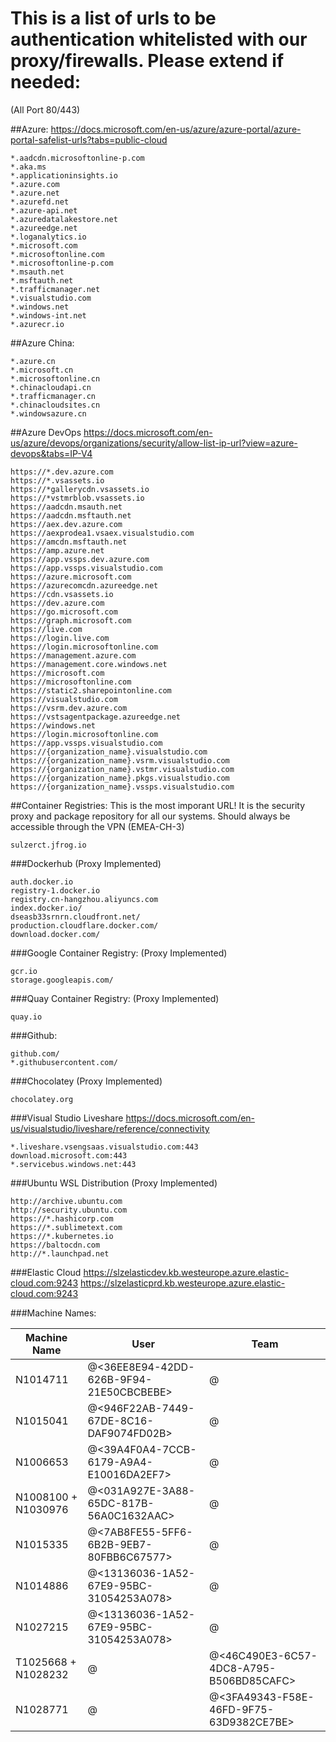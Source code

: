 # This is a list of urls to be authentication whitelisted with our proxy/firewalls. Please extend if needed:
(All Port 80/443)

##Azure:
https://docs.microsoft.com/en-us/azure/azure-portal/azure-portal-safelist-urls?tabs=public-cloud
```
*.aadcdn.microsoftonline-p.com
*.aka.ms
*.applicationinsights.io
*.azure.com
*.azure.net
*.azurefd.net
*.azure-api.net
*.azuredatalakestore.net
*.azureedge.net
*.loganalytics.io
*.microsoft.com
*.microsoftonline.com
*.microsoftonline-p.com
*.msauth.net
*.msftauth.net
*.trafficmanager.net
*.visualstudio.com
*.windows.net
*.windows-int.net
*.azurecr.io
```
##Azure China:
```
*.azure.cn
*.microsoft.cn
*.microsoftonline.cn
*.chinacloudapi.cn
*.trafficmanager.cn
*.chinacloudsites.cn
*.windowsazure.cn
```
##Azure DevOps
https://docs.microsoft.com/en-us/azure/devops/organizations/security/allow-list-ip-url?view=azure-devops&tabs=IP-V4
```
https://*.dev.azure.com
https://*.vsassets.io
https://*gallerycdn.vsassets.io
https://*vstmrblob.vsassets.io
https://aadcdn.msauth.net
https://aadcdn.msftauth.net
https://aex.dev.azure.com
https://aexprodea1.vsaex.visualstudio.com
https://amcdn.msftauth.net
https://amp.azure.net
https://app.vssps.dev.azure.com
https://app.vssps.visualstudio.com
https://azure.microsoft.com
https://azurecomcdn.azureedge.net
https://cdn.vsassets.io
https://dev.azure.com
https://go.microsoft.com
https://graph.microsoft.com
https://live.com
https://login.live.com
https://login.microsoftonline.com
https://management.azure.com
https://management.core.windows.net
https://microsoft.com
https://microsoftonline.com
https://static2.sharepointonline.com
https://visualstudio.com
https://vsrm.dev.azure.com
https://vstsagentpackage.azureedge.net
https://windows.net
https://login.microsoftonline.com
https://app.vssps.visualstudio.com 
https://{organization_name}.visualstudio.com
https://{organization_name}.vsrm.visualstudio.com
https://{organization_name}.vstmr.visualstudio.com
https://{organization_name}.pkgs.visualstudio.com
https://{organization_name}.vssps.visualstudio.com
```

##Container Registries:
This is the most imporant URL! It is the security proxy and package repository for all our systems.
Should always be accessible through the VPN (EMEA-CH-3)
```
sulzerct.jfrog.io
```
###Dockerhub
(Proxy Implemented)
```
auth.docker.io
registry-1.docker.io
registry.cn-hangzhou.aliyuncs.com
index.docker.io/
dseasb33srnrn.cloudfront.net/
production.cloudflare.docker.com/
download.docker.com/
```
###Google Container Registry:
(Proxy Implemented)
```
gcr.io
storage.googleapis.com/
```
###Quay Container Registry:
(Proxy Implemented)
```
quay.io
```
###Github:
```
github.com/
*.githubusercontent.com/
```
###Chocolatey
(Proxy Implemented)
```
chocolatey.org
```
###Visual Studio Liveshare
https://docs.microsoft.com/en-us/visualstudio/liveshare/reference/connectivity
```
*.liveshare.vsengsaas.visualstudio.com:443
download.microsoft.com:443
*.servicebus.windows.net:443
```
###Ubuntu WSL Distribution
(Proxy Implemented)
```
http://archive.ubuntu.com
http://security.ubuntu.com
https://*.hashicorp.com
https://*.sublimetext.com
https://*.kubernetes.io
https://baltocdn.com
http://*.launchpad.net
```
###Elastic Cloud
https://slzelasticdev.kb.westeurope.azure.elastic-cloud.com:9243
https://slzelasticprd.kb.westeurope.azure.elastic-cloud.com:9243

###Machine Names:

| Machine Name | User | Team |
|--|--|--|
| N1014711| @<36EE8E94-42DD-626B-9F94-21E50CBCBEBE>  | @<A320825A-3C11-4244-AF54-E26D540783C4> |
| N1015041 | @<946F22AB-7449-67DE-8C16-DAF9074FD02B>  | @<A320825A-3C11-4244-AF54-E26D540783C4> |
| N1006653 | @<39A4F0A4-7CCB-6179-A9A4-E10016DA2EF7>  | @<A320825A-3C11-4244-AF54-E26D540783C4> |
| N1008100 + N1030976 | @<031A927E-3A88-65DC-817B-56A0C1632AAC>  | @<A320825A-3C11-4244-AF54-E26D540783C4> |
| N1015335 | @<7AB8FE55-5FF6-6B2B-9EB7-80FBB6C67577>  | @<A320825A-3C11-4244-AF54-E26D540783C4> |
| N1014886 | @<13136036-1A52-67E9-95BC-31054253A078>  | @<A320825A-3C11-4244-AF54-E26D540783C4> |
| N1027215 | @<13136036-1A52-67E9-95BC-31054253A078>  | @<A320825A-3C11-4244-AF54-E26D540783C4> |
| T1025668 + N1028232 | @<FDD14A11-8447-6735-9C84-935F75995031> | @<46C490E3-6C57-4DC8-A795-B506BD85CAFC> |
| N1028771 | @<D18638D8-7F1C-6994-8E2F-FFE7723624E0> | @<3FA49343-F58E-46FD-9F75-63D9382CE7BE> |
